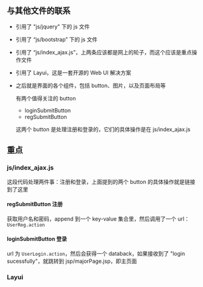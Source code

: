 ## 与其他文件的联系

+ 引用了 "js/jquery" 下的 js 文件

+ 引用了 “js/bootstrap” 下的 js 文件

+ 引用了 “js/index_ajax.js”，上两条应该都是网上的轮子，而这个应该是重点操作文件

+ 引用了 Layui，这是一套开源的 Web UI 解决方案

+ 之后就是界面的各个组件，包括 button、图片，以及页面布局等

  有两个值得关注的 button

  + loginSubmitButton
  + regSubmitButton

  这两个 button 是处理注册和登录的，它们的具体操作是在 js/index_ajax.js



## 重点

### js/index_ajax.js

这段代码处理两件事：注册和登录，上面提到的两个 button 的具体操作就是链接到了这里

#### regSubmitButton	注册

获取用户名和密码，append 到一个 key-value 集合里，然后调用了一个 url：`UserReg.action`

#### loginSubmitButton	登录

url 为 `UserLogin.action`，然后会获得一个 databack，如果接收到了 "login sucessfully"，就跳转到 jsp/majorPage.jsp，即主页面



### Layui